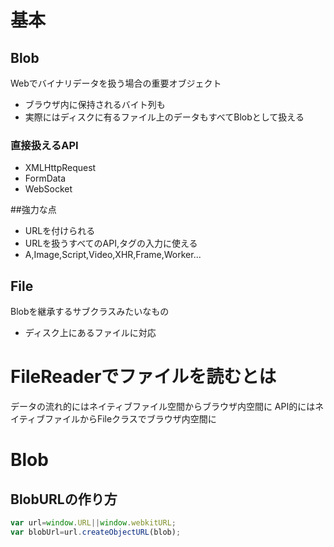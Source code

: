 # 基本 #
## Blob ##
Webでバイナリデータを扱う場合の重要オブジェクト
* ブラウザ内に保持されるバイト列も
* 実際にはディスクに有るファイル上のデータもすべてBlobとして扱える
### 直接扱えるAPI
* XMLHttpRequest
* FormData
* WebSocket

##強力な点
* URLを付けられる
* URLを扱うすべてのAPI,タグの入力に使える
* A,Image,Script,Video,XHR,Frame,Worker...


## File ##
Blobを継承するサブクラスみたいなもの
* ディスク上にあるファイルに対応

# FileReaderでファイルを読むとは
データの流れ的にはネイティブファイル空間からブラウザ内空間に
API的にはネイティブファイルからFileクラスでブラウザ内空間に

# Blob #

## BlobURLの作り方 ##

```javascript
var url=window.URL||window.webkitURL;
var blobUrl=url.createObjectURL(blob);
```


